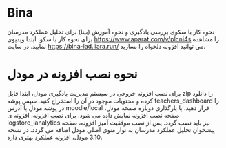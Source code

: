 # Bina
نحوه کار با سکوی بررسی یادگیری و نحوه آموزش (بینا) برای تحلیل عملکرد مدرسان
برای نحوه کار با سکو، ابتدا ویدیوی https://www.aparat.com/v/plcni4s را مشاهده نمایید.
در سایت https://bina-lad.liara.run/ می توانید افزونه دلخواه را بسازید.

# نحوه نصب افزونه در مودل
برای نصب افزونه خروحی در سیستم مدیریت یادگیری مودل، ابتدا فایل zip را دانلود کرده و محتویات موجود در آن را استخراج کنید. سپس پوشه teachers_dashboard را در پوشه مودل با آدرس moodle/local قرار دهید.
با بارگذاری دوباره صفحه مودل، صفحه نصب افزونه نمایش داده می شود. برای نصب افزونه، افزونه ی logstore_lanalytics نیز باید نصب گردد.
پس از نصب موفقیت آمیز افزونه، صفحه پیشخوان تحلیل عملکرد مدرسان به نوار منوی اصلی مودل اضافه می گردد.
در نسخه 3.10 مودل، افزونه عملکرد بهتری دارد.
